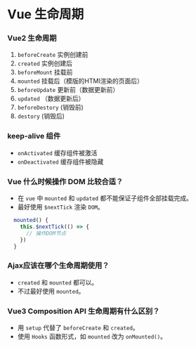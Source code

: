 # Vue 生命周期

### Vue2 生命周期

1. `beforeCreate` 实例创建前
2. `created`  实例创建后
3. `beforeMount` 挂载前
4. `mounted`  挂载后（模版的HTMl渲染的页面后）
5. `beforeUpdate` 更新前（数据更新前）
6. `updated` （数据更新后）
7. `beforeDestory` (销毁前)
8. `destory` (销毁后)

### keep-alive 组件
- `onActivated` 缓存组件被激活
- `onDeactivated` 缓存组件被隐藏

### Vue 什么时候操作 DOM 比较合适？
- 在 `vue` 中 `mounted` 和 `updated` 都不能保证子组件全部挂载完成。
- 最好使用 `$nextTick` 渲染 `DOM`。

```js
  mounted() {
    this.$nextTick(() => {
      // 操作DOM节点
    })
  }
```

### Ajax应该在哪个生命周期使用？

- `created` 和 `mounted` 都可以。
- 不过最好使用 `mounted`。

### Vue3 Composition API 生命周期有什么区别？

- 用 `setup` 代替了 `beforeCreate` 和 `created`。
- 使用 `Hooks` 函数形式，如 `mounted` 改为 `onMounted()`。